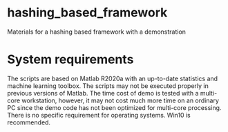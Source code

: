 # hashing_based_framework
Materials for a hashing based framework with a demonstration
# System requirements
  The scripts are based on Matlab R2020a with an up-to-date statistics and machine learning toolbox. The scripts may not be executed properly in previous versions of Matlab.
  The time cost of demo is tested with a multi-core workstation, however, it may not cost much more time on an ordinary PC since the demo code has not been optimized for multi-core processing.
  There is no specific requirement for operating systems. Win10 is recommended. 
